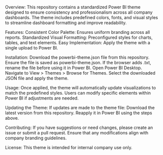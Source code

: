 Overview:
This repository contains a standardized Power BI theme designed to ensure consistency and professionalism across all company dashboards. The theme includes predefined colors, fonts, and visual styles to streamline dashboard formatting and improve readability.

Features:
Consistent Color Palette: Ensures uniform branding across all reports.
Standardized Visual Formatting: Preconfigured styles for charts, tables, and text elements.
Easy Implementation: Apply the theme with a single upload to Power BI.

Installation:
Download the powerbi-theme.json file from this repository.
Ensure the file is saved as powerbi-theme.json. If the browser adds .txt, rename the file before using it in Power BI.
Open Power BI Desktop.
Navigate to View > Themes > Browse for Themes.
Select the downloaded JSON file and apply the theme.

Usage:
Once applied, the theme will automatically update visualizations to match the predefined styles.
Users can modify specific elements within Power BI if adjustments are needed.

Updating the Theme:
If updates are made to the theme file:
Download the latest version from this repository.
Reapply it in Power BI using the steps above.

Contributing:
If you have suggestions or need changes, please create an issue or submit a pull request.
Ensure that any modifications align with company branding guidelines.

License:
This theme is intended for internal company use only.
